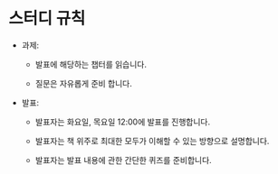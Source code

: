 # 스터디 규칙

- 과제:

  - 발표에 해당하는 챕터를 읽습니다.

  - 질문은 자유롭게 준비 합니다.

- 발표:

  - 발표자는 화요일, 목요일 12:00에 발표를 진행합니다.

  - 발표자는 책 위주로 최대한 모두가 이해할 수 있는 방향으로 설명합니다.

  - 발표자는 발표 내용에 관한 간단한 퀴즈를 준비합니다.
